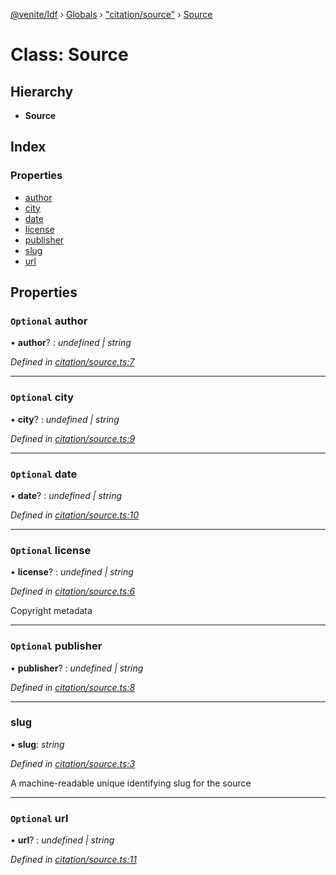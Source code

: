 [@venite/ldf](../README.md) › [Globals](../globals.md) › ["citation/source"](../modules/_citation_source_.md) › [Source](_citation_source_.source.md)

# Class: Source

## Hierarchy

* **Source**

## Index

### Properties

* [author](_citation_source_.source.md#optional-author)
* [city](_citation_source_.source.md#optional-city)
* [date](_citation_source_.source.md#optional-date)
* [license](_citation_source_.source.md#optional-license)
* [publisher](_citation_source_.source.md#optional-publisher)
* [slug](_citation_source_.source.md#slug)
* [url](_citation_source_.source.md#optional-url)

## Properties

### `Optional` author

• **author**? : *undefined | string*

*Defined in [citation/source.ts:7](https://github.com/gbj/venite/blob/f990f907/ldf/src/citation/source.ts#L7)*

___

### `Optional` city

• **city**? : *undefined | string*

*Defined in [citation/source.ts:9](https://github.com/gbj/venite/blob/f990f907/ldf/src/citation/source.ts#L9)*

___

### `Optional` date

• **date**? : *undefined | string*

*Defined in [citation/source.ts:10](https://github.com/gbj/venite/blob/f990f907/ldf/src/citation/source.ts#L10)*

___

### `Optional` license

• **license**? : *undefined | string*

*Defined in [citation/source.ts:6](https://github.com/gbj/venite/blob/f990f907/ldf/src/citation/source.ts#L6)*

Copyright metadata

___

### `Optional` publisher

• **publisher**? : *undefined | string*

*Defined in [citation/source.ts:8](https://github.com/gbj/venite/blob/f990f907/ldf/src/citation/source.ts#L8)*

___

###  slug

• **slug**: *string*

*Defined in [citation/source.ts:3](https://github.com/gbj/venite/blob/f990f907/ldf/src/citation/source.ts#L3)*

A machine-readable unique identifying slug for the source

___

### `Optional` url

• **url**? : *undefined | string*

*Defined in [citation/source.ts:11](https://github.com/gbj/venite/blob/f990f907/ldf/src/citation/source.ts#L11)*
